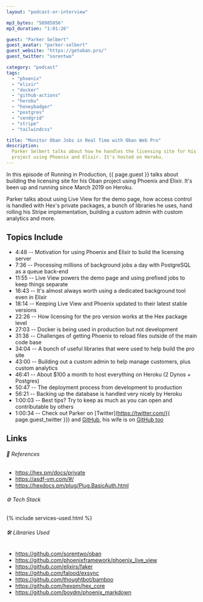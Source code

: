 ```yaml
---
layout: "podcast-or-interview"

mp3_bytes: "58985856"
mp3_duration: "1:01:26"

guest: "Parker Selbert"
guest_avatar: "parker-selbert"
guest_website: "https://getoban.pro/"
guest_twitter: "sorentwo"

category: "podcast"
tags:
  - "phoenix"
  - "elixir"
  - "docker"
  - "github-actions"
  - "heroku"
  - "honeybadger"
  - "postgres"
  - "sendgrid"
  - "stripe"
  - "tailwindcss"

title: "Monitor Oban Jobs in Real Time with Oban Web Pro"
description:
  Parker Selbert talks about how he handles the licensing site for his Oban 
  project using Phoenix and Elixir. It's hosted on Heroku.
---
```


In this episode of Running in Production, {{ page.guest }} talks about building
the licensing site for his Oban project using Phoenix and Elixir. It's been up
and running since March 2019 on Heroku.

Parker talks about using Live View for the demo page, how access control is
handled with Hex's private packages, a bunch of libraries he uses, hand rolling
his Stripe implementation, building a custom admin with custom analytics and
more.

## Topics Include

- 4:48 -- Motivation for using Phoenix and Elixir to build the licensing server
- 7:36 -- Processing millions of background jobs a day with PostgreSQL as a queue back-end
- 11:55 -- Live View powers the demo page and using prefixed jobs to keep things separate
- 16:43 -- It's almost always worth using a dedicated background tool even in Elixir
- 18:14 -- Keeping Live View and Phoenix updated to their latest stable versions
- 22:26 -- How licensing for the pro version works at the Hex package level
- 27:03 -- Docker is being used in production but not development
- 31:38 -- Challenges of getting Phoenix to reload files outside of the main code base
- 34:04 -- A bunch of useful libraries that were used to help build the pro site
- 43:00 -- Building out a custom admin to help manage customers, plus custom analytics
- 46:41 -- About $100 a month to host everything on Heroku (2 Dynos + Postgres)
- 50:47 -- The deployment process from development to production
- 56:21 -- Backing up the database is handled very nicely by Heroku
- 1:00:03 -- Best tips? Try to keep as much as you can open and contributable by others
- 1:00:34 -- Check out Parker on [Twitter](https://twitter.com/{{ page.guest_twitter }}) and [GitHub](https://github.com/sorentwo), his wife is on [GitHub too](https://github.com/sorenone)

## Links

###### 📄 References

- <https://hex.pm/docs/private>
- <https://asdf-vm.com/#/>
- <https://hexdocs.pm/plug/Plug.BasicAuth.html>

###### ⚙️ Tech Stack

{% include services-used.html %}

###### 🛠 Libraries Used
- <https://github.com/sorentwo/oban>
- <https://github.com/phoenixframework/phoenix_live_view>
- <https://github.com/elixirs/faker>
- <https://github.com/falood/exsync>
- <https://github.com/thoughtbot/bamboo>
- <https://github.com/hexpm/hex_core>
- <https://github.com/boydm/phoenix_markdown>
